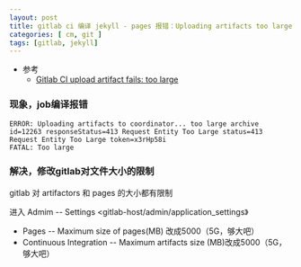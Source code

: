 ```yaml
---
layout: post
title: gitlab ci 编译 jekyll - pages 报错：Uploading artifacts too large
categories: [ cm, git ]
tags: [gitlab, jekyll]
---
```


* 参考
  * [Gitlab CI upload artifact fails: too large](https://pauledenburg.com/gitlab-ci-upload-artifact-fails-large/)


### 现象，job编译报错

~~~
ERROR: Uploading artifacts to coordinator... too large archive  id=12263 responseStatus=413 Request Entity Too Large status=413 Request Entity Too Large token=x3rHp58i
FATAL: Too large  
~~~

### 解决，修改gitlab对文件大小的限制

gitlab 对 artifactors 和 pages 的大小都有限制

进入 Admim -- Settings <gitlab-host/admin/application_settings》

* Pages -- Maximum size of pages(MB) 改成5000（5G，够大吧）
* Continuous Integration -- Maximum artifacts size (MB)改成5000（5G，够大吧）





